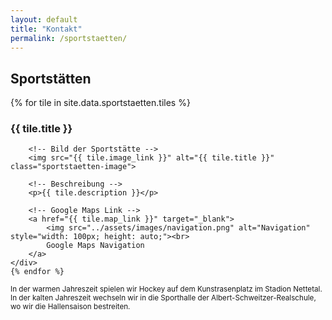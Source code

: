 ```yaml
---
layout: default
title: "Kontakt"
permalink: /sportstaetten/
---
```


## Sportstätten

<div class="tiles-container">
    {% for tile in site.data.sportstaetten.tiles %}
    <div class="tile">
        <!-- Titel der Sportstätte -->
        <h3>{{ tile.title }}</h3>

        <!-- Bild der Sportstätte -->
        <img src="{{ tile.image_link }}" alt="{{ tile.title }}" class="sportstaetten-image">
        
        <!-- Beschreibung -->
        <p>{{ tile.description }}</p>

        <!-- Google Maps Link -->
        <a href="{{ tile.map_link }}" target="_blank">
            <img src="../assets/images/navigation.png" alt="Navigation" style="width: 100px; height: auto;"><br>
            Google Maps Navigation
        </a>
    </div>
    {% endfor %}
</div>


<small>  
    In der warmen Jahreszeit spielen wir Hockey auf dem Kunstrasenplatz im Stadion Nettetal.  
    In der kalten Jahreszeit wechseln wir in die Sporthalle der Albert-Schweitzer-Realschule, wo wir die Hallensaison bestreiten.  
</small>

